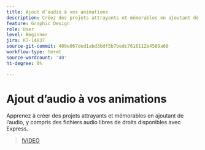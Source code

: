 ```yaml
---
title: Ajout d’audio à vos animations
description: Créez des projets attrayants et mémorables en ajoutant de l’audio à vos animations
feature: Graphic Design
role: User
level: Beginner
jira: KT-14837
source-git-commit: 409e067ded1abd3bdf5b7bedc7616112b4589a60
workflow-type: tm+mt
source-wordcount: '40'
ht-degree: 0%

---
```


# Ajout d’audio à vos animations

Apprenez à créer des projets attrayants et mémorables en ajoutant de l’audio, y compris des fichiers audio libres de droits disponibles avec Express.

>[!VIDEO](https://video.tv.adobe.com/v/3426983?quality=12&learn=on&hidetitle=true)
